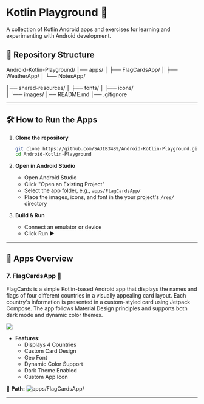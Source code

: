 # Kotlin Playground 🚀  
A collection of Kotlin Android apps and exercises for learning and experimenting with Android development.

## 📂 Repository Structure  

Android-Kotlin-Playground/
│── apps/
│ ├── FlagCardsApp/
│ ├── WeatherApp/
│ └── NotesApp/

│── shared-resources/
│   ├── fonts/
│   ├── icons/  
│   └── images/
│── README.md
│── .gitignore 

---

## 🛠️ How to Run the Apps  

1. **Clone the repository**  
   ```sh
   git clone https://github.com/SAJIB3489/Android-Kotlin-Playground.git
   cd Android-Kotlin-Playground

2. **Open in Android Studio**

   - Open Android Studio
   - Click "Open an Existing Project"
   - Select the app folder, e.g., ``apps/FlagCardsApp/``
   - Place the images, icons, and font in the your project's ``/res/`` directory

3. **Build & Run**

   - Connect an emulator or device
   - Click Run ▶️


---


## 📱 Apps Overview  

### 7. FlagCardsApp  🏁
FlagCards is a simple Kotlin-based Android app that displays the names and flags of four different countries in a visually appealing card layout. Each country's information is presented in a custom-styled card using Jetpack Compose. The app follows Material Design principles and supports both dark mode and dynamic color themes.

<kbd>
  <img src="/apps/FlagCardsApp/apps-overview.png">
</kbd>


- **Features:**  
  - Displays 4 Countries
  - Custom Card Design
  - Geo Font
  - Dynamic Color Support
  - Dark Theme Enabled
  - Custom App Icon

📂 **Path:** ![apps/FlagCardsApp/](apps/FlagCardsApp/) 

---

